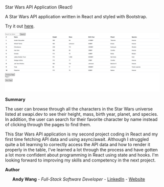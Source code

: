 Star Wars API Application (React)

A Star Wars API application written in React and styled with Bootstrap.

Try it out <a href=https://star-wars-characters-api.netlify.app>here</a>.

<img width="1254" alt="SWAPI screen shot" src="public/screenShot.png">


<b>Summary</b>

The user can browse through all the characters in the Star Wars universe listed at swapi.dev to see their height, mass, birth year, planet, and species.  In addition, the user can search for their favorite character by name instead of clicking through the pages to find them.

This Star Wars API application is my second project coding in React and my first time fetching API data and using async/await.  Although I struggled quite a bit learning to correctly access the API data and how to render it properly in the table, I've learned a lot through the process and have gotten a lot more confident about programming in React using state and hooks.  I'm looking forward to improving my skills and competency in the next project.

<b>Author</b>
<ul><b>Andy Wang</b> - <i>Full-Stack Software Developer - </i><a href=https://www.linkedin.com/in/andy-wang-wreckcreation>LinkedIn</a> - <a href=https://www.wreckcreation.net> Website </a>